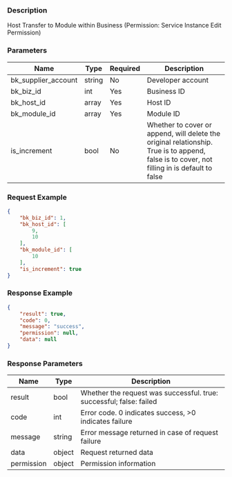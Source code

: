### Description

Host Transfer to Module within Business (Permission: Service Instance Edit Permission)

### Parameters

| Name                | Type   | Required | Description                                                                                                                                 |
|---------------------|--------|----------|---------------------------------------------------------------------------------------------------------------------------------------------|
| bk_supplier_account | string | No       | Developer account                                                                                                                           |
| bk_biz_id           | int    | Yes      | Business ID                                                                                                                                 |
| bk_host_id          | array  | Yes      | Host ID                                                                                                                                     |
| bk_module_id        | array  | Yes      | Module ID                                                                                                                                   |
| is_increment        | bool   | No       | Whether to cover or append, will delete the original relationship. True is to append, false is to cover, not filling in is default to false |

### Request Example

```json
{
    "bk_biz_id": 1,
    "bk_host_id": [
        9,
        10
    ],
    "bk_module_id": [
        10
    ],
    "is_increment": true
}
```

### Response Example

```json
{
    "result": true,
    "code": 0,
    "message": "success",
    "permission": null,
    "data": null
}
```

### Response Parameters

| Name       | Type   | Description                                                         |
|------------|--------|---------------------------------------------------------------------|
| result     | bool   | Whether the request was successful. true: successful; false: failed |
| code       | int    | Error code. 0 indicates success, >0 indicates failure               |
| message    | string | Error message returned in case of request failure                   |
| data       | object | Request returned data                                               |
| permission | object | Permission information                                              |
